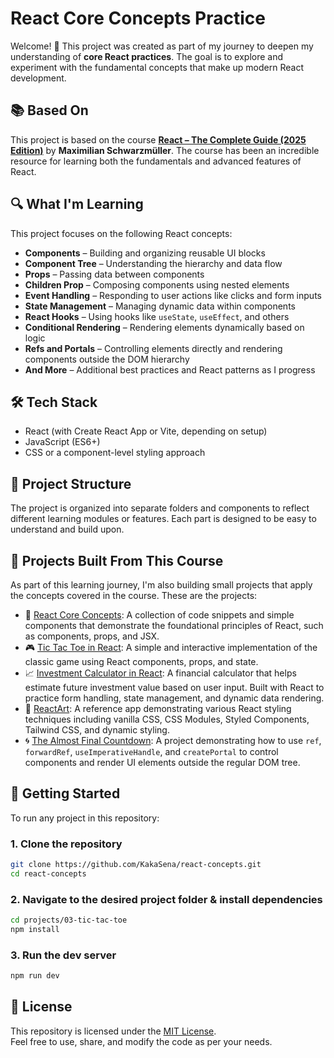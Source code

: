 # React Core Concepts Practice

Welcome! 👋 This project was created as part of my journey to deepen my understanding of **core React practices**. The goal is to explore and experiment with the fundamental concepts that make up modern React development.

## 📚 Based On

This project is based on the course **[React – The Complete Guide (2025 Edition)](https://www.udemy.com/course/react-the-complete-guide-incl-redux/)** by **Maximilian Schwarzmüller**. The course has been an incredible resource for learning both the fundamentals and advanced features of React.


## 🔍 What I'm Learning

This project focuses on the following React concepts:

- **Components** – Building and organizing reusable UI blocks
- **Component Tree** – Understanding the hierarchy and data flow
- **Props** – Passing data between components
- **Children Prop** – Composing components using nested elements
- **Event Handling** – Responding to user actions like clicks and form inputs
- **State Management** – Managing dynamic data within components
- **React Hooks** – Using hooks like `useState`, `useEffect`, and others
- **Conditional Rendering** – Rendering elements dynamically based on logic
- **Refs and Portals** – Controlling elements directly and rendering components outside the DOM hierarchy
- **And More** – Additional best practices and React patterns as I progress

## 🛠️ Tech Stack

- React (with Create React App or Vite, depending on setup)
- JavaScript (ES6+)
- CSS or a component-level styling approach

## 📁 Project Structure

The project is organized into separate folders and components to reflect different learning modules or features. Each part is designed to be easy to understand and build upon.

## 🧩 Projects Built From This Course

As part of this learning journey, I'm also building small projects that apply the concepts covered in the course. These are the projects:

- 📘 [React Core Concepts](./react-core-concepts): A collection of code snippets and simple components that demonstrate the foundational principles of React, such as components, props, and JSX.
- 🎮 [Tic Tac Toe in React](./projects/01-react-tic-tac-toe): A simple and interactive implementation of the classic game using React components, props, and state.
- 📈 [Investment Calculator in React](./projects/02-investment-calculator-react): A financial calculator that helps estimate future investment value based on user input. Built with React to practice form handling, state management, and dynamic data rendering.
- 🎨 [ReactArt](./projects/03-styling-react-app): A reference app demonstrating various React styling techniques including vanilla CSS, CSS Modules, Styled Components, Tailwind CSS, and dynamic styling.
- 🌀 [The Almost Final Countdown](./projects/04-refs-and-portals): A project demonstrating how to use `ref`, `forwardRef`, `useImperativeHandle`, and `createPortal` to control components and render UI elements outside the regular DOM tree.

## 🚀 Getting Started

To run any project in this repository:

### 1. Clone the repository

```bash
git clone https://github.com/KakaSena/react-concepts.git
cd react-concepts
```
### 2. Navigate to the desired project folder & install dependencies 

```bash
cd projects/03-tic-tac-toe
npm install
```

### 3. Run the dev server

```bash
npm run dev
```

## 📄 License

This repository is licensed under the [MIT License](https://github.com/KakaSena/react-concepts/blob/main/LICENSE).  
Feel free to use, share, and modify the code as per your needs.

